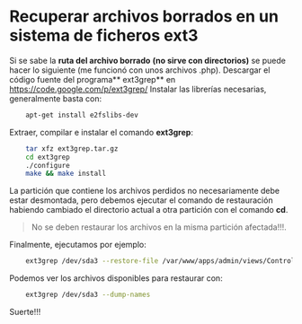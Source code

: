 # Recuperar archivos borrados en un sistema de ficheros ext3

Si se sabe la **ruta del archivo borrado** **(no sirve con directorios)** se puede hacer lo siguiente (me funcionó con unos archivos .php). Descargar el código fuente del programa** ext3grep** en <https://code.google.com/p/ext3grep/> Instalar las librerías necesarias, generalmente basta con: 

```bash
    apt-get install e2fslibs-dev
```

Extraer, compilar e instalar el comando **ext3grep**: 

```bash
    tar xfz ext3grep.tar.gz
    cd ext3grep
    ./configure
    make && make install
```

La partición que contiene los archivos perdidos no necesariamente debe estar desmontada, pero debemos ejecutar el comando de restauración habiendo cambiado el directorio actual a otra partición con el comando **cd**. 

> No se deben restaurar los archivos en la misma partición afectada!!!.

Finalmente, ejecutamos por ejemplo: 

```bash
    ext3grep /dev/sda3 --restore-file /var/www/apps/admin/views/Controller.php
```

Podemos ver los archivos disponibles para restaurar con: 

```bash
    ext3grep /dev/sda3 --dump-names
```

Suerte!!!